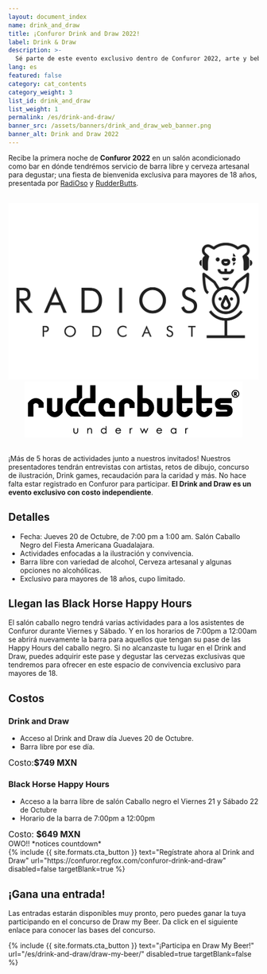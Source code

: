 ```yaml
---
layout: document_index
name: drink_and_draw
title: ¡Confuror Drink and Draw 2022!
label: Drink & Draw
description: >-
  Sé parte de este evento exclusivo dentro de Confuror 2022, arte y bebida en un mismo lugar.
lang: es
featured: false
category: cat_contents
category_weight: 3
list_id: drink_and_draw
list_weight: 1
permalink: /es/drink-and-draw/
banner_src: /assets/banners/drink_and_draw_web_banner.png
banner_alt: Drink and Draw 2022
---
```


Recibe la primera noche de **Confuror 2022** en un salón acondicionado como bar en dónde tendrémos servicio de barra libre y cerveza artesanal para degustar; una fiesta de bienvenida exclusiva para mayores de 18 años, presentada por [RadiOso](https://radioso.carrd.co/) y [RudderButts](https://rudderbutts.shop/).

<br>
<div class="container-overflow">
  <div class="row" style="align-items: center;">
    <div class="col-md-6" style="text-align:center;">
      <a href="https://radioso.carrd.co/" target="_blank" title="Redes oficiales de RadiOso">
        <img src="/assets/images/radioso_logo.png" class="img-fluid">
      </a>
    </div>
    <div class="col-md-6" style="text-align:center;">
      <a href="https://rudderbutts.shop/" target="_blank" title="Sitio oficial de RudderButts">
        <img src="/assets/images/rudderbutts_logo.png" class="img-fluid">
      </a>
    </div>
  </div>
</div>
<br>

¡Más de 5 horas de actividades junto a nuestros invitados! Nuestros presentadores tendrán entrevistas con artistas, retos de dibujo, concurso de ilustración, Drink games, recaudación para la caridad y más. No hace falta estar registrado en Confuror para participar. **El Drink and Draw es un evento exclusivo con costo independiente**.

<!-- {%
  include {{ site.formats.inline_alert }}
  mode="info"
  heading="¡Boletos a la venta el 30 de septiembre!"
  message="Mantente al pendiente de nuestras redes para conocer el costo y el medio para registrarte."
%} -->

## Detalles

- Fecha: Jueves 20 de Octubre, de 7:00 pm a 1:00 am. Salón Caballo Negro del Fiesta Americana Guadalajara.
- Actividades enfocadas a la ilustración y convivencia.
- Barra libre con variedad de alcohol, Cerveza artesanal y algunas opciones no alcohólicas.
- Exclusivo para mayores de 18 años, cupo limitado.


## Llegan las Black Horse Happy Hours

El salón caballo negro tendrá varias actividades para a los asistentes de Confuror durante Viernes y Sábado. Y en los horarios de 7:00pm a 12:00am se abrirá nuevamente la barra para aquellos que tengan su pase de las Happy Hours del caballo negro. Si no alcanzaste tu lugar en el Drink and Draw, puedes adquirir este pase y degustar las cervezas exclusivas que tendremos para ofrecer en este espacio de convivencia exclusivo para mayores de 18.


## Costos

<div class="container-overflow">
  <div class="row">
    <div class="col-md-6">
      <h3>Drink and Draw</h3>
      <ul>
        <li>Acceso al Drink and Draw día Jueves 20 de Octubre.</li>
        <li>Barra libre por ese día.</li>
      </ul>
      <span style="font-size: larger;">Costo:<strong class="text-secondary">$749 MXN</strong></span>
    </div>
    <div class="col-md-6">
      <h3>Black Horse Happy Hours</h3>
      <ul>
        <li>Acceso a la barra libre de salón Caballo negro el Viernes 21 y Sábado 22 de Octubre</li>
        <li>Horario de la barra de 7:00pm a 12:00pm</li>
      </ul>
      <span style="font-size: larger;">Costo: <strong class="text-secondary">$649 MXN</strong></span>
    </div>
  </div>
</div>

<div class="clock-counter__container">
  <span class="clock-counter__intro">OWO!! *notices countdown*</span>
  <span class="clock-counter" data-limit="1664593200000"></span>
  <div class="clock-counter__hide clock-counter__outro">
    {%
      include {{ site.formats.cta_button }}
      text="Regístrate ahora al Drink and Draw"
      url="https://confuror.regfox.com/confuror-drink-and-draw"
      disabled=false
      targetBlank=true
    %}
  </div>
</div>
<!-- 1651381200 -->
<!-- 1651363200000 -->

## ¡Gana una entrada!

Las entradas estarán disponibles muy pronto, pero puedes ganar la tuya participando en el concurso de Draw my Beer. Da click en el siguiente enlace para conocer las bases del concurso.

{%
  include {{ site.formats.cta_button }}
  text="¡Participa en Draw My Beer!"
  url="/es/drink-and-draw/draw-my-beer/"
  disabled=true
  targetBlank=false
%}